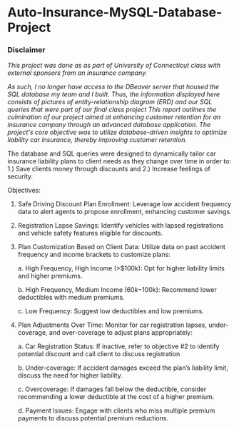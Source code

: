# Auto-Insurance-MySQL-Database-Project

### Disclaimer

_This project was done as as part of University of Connecticut class with external sponsors from an insurance company._

_As such, I no longer have access to the DBeaver server that housed the SQL database my team and I built.
Thus, the information displayed here consists of pictures of entity-relationship diagram (ERD) and our SQL queries that were part of our final class project
This report outlines the culmination of our project aimed at enhancing customer retention for an insurance company through an advanced database application. The project's core objective was to utilize database-driven insights to optimize liability car insurance, thereby improving customer retention._

The database and SQL queries were designed to dynamically tailor car insurance liability plans to client needs as they change over time in order to:
1.)	Save clients money through discounts and
2.)	Increase feelings of security.

Objectives:
1.	Safe Driving Discount Plan Enrollment: Leverage low accident frequency data to alert agents to propose enrollment, enhancing customer savings.
2.	Registration Lapse Savings: Identify vehicles with lapsed registrations and vehicle safety features eligible for discounts.
3.	Plan Customization Based on Client Data: Utilize data on past accident frequency and income brackets to customize plans:

      a.	High Frequency, High Income (>$100k): Opt for higher liability limits and higher premiums.
  
      b.	High Frequency, Medium Income ($60k-$100k): Recommend lower deductibles with medium premiums.
  
      c.	Low Frequency: Suggest low deductibles and low premiums.
  
5.	Plan Adjustments Over Time: Monitor for car registration lapses, under-coverage, and over-coverage to adjust plans appropriately:
  
      a.	Car Registration Status: If inactive, refer to objective #2 to identify potential discount and call client to discuss registration
  
      b.	Under-coverage: If accident damages exceed the plan’s liability limit, discuss the need for higher liability.
  
      c.	Overcoverage: If damages fall below the deductible, consider recommending a lower deductible at the cost of a higher premium.
  
      d.	Payment Issues: Engage with clients who miss multiple premium payments to discuss potential premium reductions.

